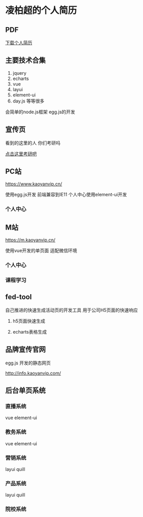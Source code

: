 # 凌柏超的个人简历

<TocTree></TocTree>

## PDF

<a href="/crm/凌柏超-web前端-个人简历.pdf" download="凌柏超的个人简历">下载个人简历</a>

## 主要技术合集

1. jquery 
2. echarts 
3. vue 
4. layui
5. element-ui
6. day.js
等等很多
   
会简单的node.js框架 egg.js的开发

## 宣传页

看到的这里的人 你们考研吗

[点击这里考研吧]()

## PC站

https://www.kaoyanvip.cn/

使用egg.js开发  前端兼容到IE11 个人中心使用element-ui开发

### 个人中心

<ImageZoom
src="/crm/images/w2021-02-22351212.png"
:border="true"
width="600"
/>

## M站

https://m.kaoyanvip.cn/

使用vue开发的单页面 适配微信环境

### 个人中心

<ImageZoom
src="/crm/images/w2021-02-22132.png"
:border="true"
width="300"
/>

### 课程学习

<ImageZoom
src="/crm/images/w2021-02-12321.png"
:border="true"
width="300"
/>

## fed-tool

自己推进的快速生成活动页的开发工具 用于公司H5页面的快速响应

1. h5页面快速生成

   <ImageZoom
   src="/assets/fedtool/images/2021-02-26122251.png"
   :border="true"
   width="600"
   />

2. echarts表格生成

   <ImageZoom
   src="/assets/fedtool/images/w20210223135234.png"
   :border="true"
   width="600"
   />


## 品牌宣传官网

egg.js 开发的静态网页

http://info.kaoyanvip.com/

## 后台单页系统

### 直播系统

vue element-ui

<ImageZoom
src="/crm/images/sssds2w22ssdsds.png"
:border="true"
width="600"
/>

### 教务系统

vue element-ui

<ImageZoom
src="/crm/images/w2021-02-22 104212.png"
:border="true"
width="600"
/>

<ImageZoom
src="/crm/images/w2021-02-22 104253.png"
:border="true"
width="600"
/>

### 营销系统

layui  quill

<ImageZoom
src="/crm/images/w2021-02-22121212.png"
:border="true"
width="600"
/>

### 产品系统

layui  quill

<ImageZoom
src="/crm/images/w2021-02-223412.png"
:border="true"
width="600"
/>

### 院校系统

<ImageZoom
src="/crm/images/w2021-02-31111212.png"
:border="true"
width="600"
/>
